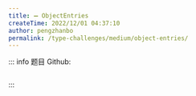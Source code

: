 ```yaml
---
title: ➖ ObjectEntries
createTime: 2022/12/01 04:37:10
author: pengzhanbo
permalink: /type-challenges/medium/object-entries/
---
```


::: info 题目
Github: []()

```ts
```
:::
